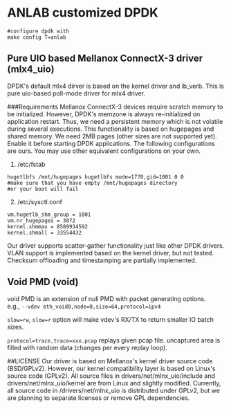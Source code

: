 # ANLAB customized DPDK
~~~~~~~~~~~~~{.sh}
#configure dpdk with
make config T=anlab
~~~~~~~~~~~~~

## Pure UIO based Mellanox ConnectX-3 driver (mlx4_uio)
DPDK's default mlx4 dirver is based on the kernel driver and ib_verb.
This is pure uio-based poll-mode driver for mlx4 driver.

###Requirements
Mellanox ConnectX-3 devices require scratch memory to be initialized.
However, DPDK's memzone is always re-initialized on application restart.
Thus, we need a persistent memory which is not volatile during several executions.
This functionality is based on hugepages and shared memory.
We need 2MB pages (other sizes are not supported yet).
Enable it before starting DPDK applications.
The following configurations are ours.
You may use other equivalent configurations on your own.

1. /etc/fstab 
~~~~~~~~~~~~~{.fstab}
hugetlbfs /mnt/hugepages hugetlbfs mode=1770,gid=1001 0 0
#make sure that you have empty /mnt/hugepages directory
#or your boot will fail
~~~~~~~~~~~~~

2. /etc/sysctl.conf
~~~~~~~~~~~~~{.conf}
vm.hugetlb_shm_group = 1001
vm.nr_hugepages = 3072
kernel.shmmax = 8589934592
kernel.shmall = 33554432
~~~~~~~~~~~~~

Our driver supports scatter-gather functionality just like other DPDK drivers.
VLAN support is implemented based on the kernel driver, but not tested.
Checksum offloading and timestamping are partially implemented.

## Void PMD (void)
void PMD is an extension of null PMD with packet generating options.  
e.g., `--vdev eth_void0,node=0,size=64,protocol=ipv4`

`slow=rw`, `slow=r` option will make vdev's RX/TX to return smaller IO batch sizes.

`protocol=trace,trace=xxx.pcap` replays given pcap file. uncaptured area is filled with random data (changes per every replay loop).

##LICENSE
Our driver is based on Mellanox's kernel driver source code (BSD/GPLv2).
However, our kernel compatibility layer is based on Linux's source code (GPLv2).
All source files in drivers/net/mlnx_uio/include and drivers/net/mlnx_uio/kernel
are from Linux and slightly modified.
Currently, all source code in /drivers/net/mlnx_uio is distributed under GPLv2,
but we are planning to separate licenses or remove GPL dependencies.
